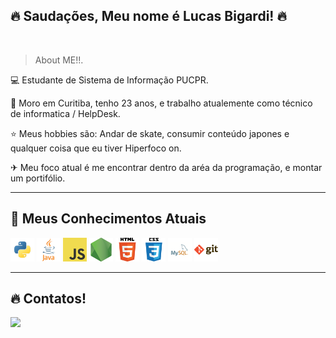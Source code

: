 ## 🔥 Saudações, Meu nome é <strong>Lucas Bigardi!</strong> 🔥
<div>
    <br>
    <div>
    </div>
<div>
    
> About ME!!.

💻 Estudante de Sistema de Informação PUCPR.

📍 Moro em Curitiba, tenho 23 anos, e trabalho atualemente como técnico de informatica / HelpDesk.

⭐ Meus hobbies são: Andar de skate, consumir conteúdo japones e qualquer coisa que eu tiver Hiperfoco on.

✈ Meu foco atual é me encontrar dentro da aréa da programação, e montar um portifólio.
    
</div>
</div>


----
    
    
## 🚀 Meus Conhecimentos Atuais
<div>
<code><img height="38" src="https://raw.githubusercontent.com/github/explore/80688e429a7d4ef2fca1e82350fe8e3517d3494d/topics/python/python.png" alt="Java"/></code>
<code><img height="38" src="https://raw.githubusercontent.com/github/explore/80688e429a7d4ef2fca1e82350fe8e3517d3494d/topics/java/java.png" alt="Java"/></code>
<code><img height="38" src="https://raw.githubusercontent.com/github/explore/80688e429a7d4ef2fca1e82350fe8e3517d3494d/topics/javascript/javascript.png" alt="Javascript"/></code>
<code><img height="38" src="https://raw.githubusercontent.com/github/explore/80688e429a7d4ef2fca1e82350fe8e3517d3494d/topics/nodejs/nodejs.png" alt="Nodejs"/></code>
<code><img height="38" src="https://raw.githubusercontent.com/github/explore/80688e429a7d4ef2fca1e82350fe8e3517d3494d/topics/html/html.png" alt="HTML5"/></code>
<code><img height="38" src="https://raw.githubusercontent.com/github/explore/80688e429a7d4ef2fca1e82350fe8e3517d3494d/topics/css/css.png" alt="CSS"/></code>
<code><img height="38" src="https://raw.githubusercontent.com/github/explore/80688e429a7d4ef2fca1e82350fe8e3517d3494d/topics/mysql/mysql.png" alt="MySQL"/></code>
<code><img height="38" src="https://raw.githubusercontent.com/github/explore/80688e429a7d4ef2fca1e82350fe8e3517d3494d/topics/git/git.png"></code>
    
----

## 🔥 Contatos!
<div> 
  <a href="https://www.linkedin.com/in/lucasbigardi" target="_blank"><img src="https://img.shields.io/badge/-LinkedIn-%230077B5?style=for-the-badge&logo=linkedin&logoColor=white" target="_blank"></a> 



